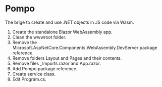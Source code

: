 # Pompo
The brige to create and use .NET objects in JS code via Wasm.

1. Create the standalone Blazor WebAssembly app.
2. Clean the wwwroot folder.
3. Remove the Microsoft.AspNetCore.Components.WebAssembly.DevServer package reference.
4. Remove folders Layout and Pages and their contents.
5. Remove files _Imports.razor and App.razor.
6. Add Pompo package reference.
7. Create service class.
8. Edit Program.cs.